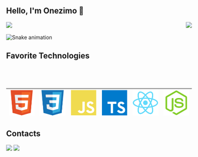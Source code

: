 ## Hello, I'm Onezimo 👋

<div>
<img  height="180em" src="https://github-readme-stats.vercel.app/api?username=briito&show_icons=true&theme=great-gatsby&include_all_commits=true&count_private=true"/>
<img align="right" height="180em" src="https://github-readme-stats.vercel.app/api/top-langs/?username=briito&layout=compact&langs_count=16&theme=great-gatsby"/>
</div>

<!-- ![Snake animation](https://github.com/LuigiGF/LuigiGF/blob/output/github-contribution-grid-snake.svg) -->


![Snake animation](https://github.com/briito/briito/blob/output/github-contribution-grid-snake.svg)

## Favorite Technologies


|<img src="https://raw.githubusercontent.com/devicons/devicon/master/icons/html5/html5-original.svg" width=75><br><sub></sub>|<img src="https://raw.githubusercontent.com/devicons/devicon/master/icons/css3/css3-original.svg" width=75><br><sub></sub>|<img src="https://raw.githubusercontent.com/devicons/devicon/master/icons/javascript/javascript-plain.svg" width=75><br><sub></sub>|<img src="https://raw.githubusercontent.com/devicons/devicon/master/icons/typescript/typescript-plain.svg" width=75><br><sub></sub>|<img src="https://raw.githubusercontent.com/devicons/devicon/master/icons/react/react-original.svg" width=75><br><sub></sub>|<img src="https://raw.githubusercontent.com/devicons/devicon/master/icons/nodejs/nodejs-original.svg" width=75><br><sub></sub>
| :---: | :---: | :---: |  :---: |  :---: | :---: |

## Contacts

<div>
 <a href = "https://mail.google.com/mail/u/0/#inbox"><img src="https://img.shields.io/badge/-Gmail-%23333?style=for-the-badge&logo=gmail&logoColor=white" target="_blank"></a>
  <a href="https://www.linkedin.com/in/onsbrito" target="_blank"><img src="https://img.shields.io/badge/-LinkedIn-%230077B5?style=for-the-badge&logo=linkedin&logoColor=white" target="_blank"></a> 

</div>



